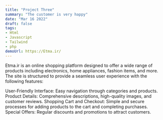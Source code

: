 ```yaml
---
title: "Project Three"
summary: "The customer is very happy"
date: "Mar 16 2022"
draft: false
tags:
- Html
- Javascript
- Tailwind
- php
demoUrl: https://Etma.ir/
---
```


Etma.ir is an online shopping platform designed to offer a wide range of products including electronics, home appliances, fashion items, and more. The site is structured to provide a seamless user experience with the following features:

User-Friendly Interface: Easy navigation through categories and products.
Product Details: Comprehensive descriptions, high-quality images, and customer reviews.
Shopping Cart and Checkout: Simple and secure processes for adding products to the cart and completing purchases.
Special Offers: Regular discounts and promotions to attract customers.